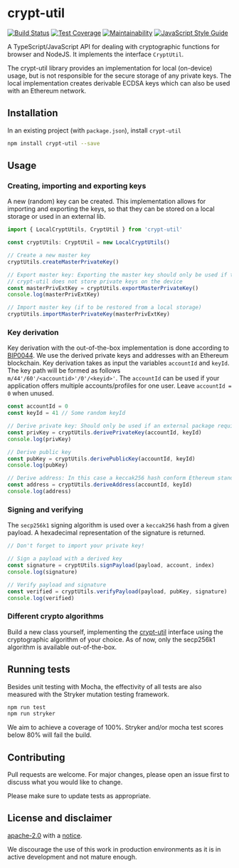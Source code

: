 # crypt-util

[![Build Status](https://travis-ci.org/rabobank-blockchain/crypt-util.svg?branch=master)](https://travis-ci.org/rabobank-blockchain/crypt-util)
[![Test Coverage](https://api.codeclimate.com/v1/badges/e2d5b3d8852dd5c96d7b/test_coverage)](https://codeclimate.com/github/rabobank-blockchain/crypt-util/test_coverage)
[![Maintainability](https://api.codeclimate.com/v1/badges/e2d5b3d8852dd5c96d7b/maintainability)](https://codeclimate.com/github/rabobank-blockchain/crypt-util/maintainability)
[![JavaScript Style Guide](https://img.shields.io/badge/code_style-standard-brightgreen.svg)](https://standardjs.com)

A TypeScript/JavaScript API for dealing with cryptographic functions for browser and NodeJS. It implements the interface `CryptUtil`.

The crypt-util library provides an implementation for local (on-device) usage, but is not responsible for the secure storage of any private keys.
The local implementation creates derivable ECDSA keys which can also be used with an Ethereum network.

## Installation

In an existing project (with `package.json`), install `crypt-util`

```bash
npm install crypt-util --save
```

## Usage

### Creating, importing and exporting keys

A new (random) key can be created. This implementation allows for importing and exporting the keys, so that they can be stored on a local storage or used in an external lib.

```typescript
import { LocalCryptUtils, CryptUtil } from 'crypt-util'

const cryptUtils: CryptUtil = new LocalCryptUtils()

// Create a new master key
cryptUtils.createMasterPrivateKey()

// Export master key: Exporting the master key should only be used if the key must be stored locally,
// crypt-util does not store private keys on the device
const masterPrivExtKey = cryptUtils.exportMasterPrivateKey()
console.log(masterPrivExtKey)

// Import master key (if to be restored from a local storage)
cryptUtils.importMasterPrivateKey(masterPrivExtKey)
```

### Key derivation

Key derivation with the out-of-the-box implementation is done according to [BIP0044](https://github.com/bitcoin/bips/blob/master/bip-0044.mediawiki). We use the derived private keys and addresses with an Ethereum blockchain. Key derivation takes as input the variables `accountId` and `keyId`.
The key path will be formed as follows `m/44'/60'/<accountid>'/0'/<keyid>'`. The `accountId` can be used if your application offers multiple accounts/profiles for one user. Leave `accountId = 0` when unused.

```typescript
const accountId = 0
const keyId = 41 // Some random keyId

// Derive private key: Should only be used if an external package requires direct usage of the key
const privKey = cryptUtils.derivePrivateKey(accountId, keyId)
console.log(privKey)

// Derive public key
const pubKey = cryptUtils.derivePublicKey(accountId, keyId)
console.log(pubKey)

// Derive address: In this case a keccak256 hash conform Ethereum standards
const address = cryptUtils.deriveAddress(accountId, keyId)
console.log(address)
```

### Signing and verifying

The `secp256k1` signing algorithm is used over a `keccak256` hash from a given payload. A hexadecimal representation of the signature is returned.

```javascript
// Don't forget to import your private key!

// Sign a payload with a derived key
const signature = cryptUtils.signPayload(payload, account, index)
console.log(signature)

// Verify payload and signature
const verified = cryptUtils.verifyPayload(payload, pubKey, signature)
console.log(verified)
```

### Different crypto algorithms

Build a new class yourself, implementing the [crypt-util](src/interface/crypt-util.ts) interface using the cryptographic algorithm of your choice.
As of now, only the secp256k1 algorithm is available out-of-the-box.

## Running tests

Besides unit testing with Mocha, the effectivity of all tests are also measured with the Stryker mutation testing framework.

```bash
npm run test
npm run stryker
```

We aim to achieve a coverage of 100%. Stryker and/or mocha test scores below 80% will fail the build.

## Contributing

Pull requests are welcome. For major changes, please open an issue first to discuss what you would like to change.

Please make sure to update tests as appropriate.

## License and disclaimer

[apache-2.0](https://choosealicense.com/licenses/apache-2.0/) with a [notice](NOTICE).

We discourage the use of this work in production environments as it is in active development and not mature enough.
